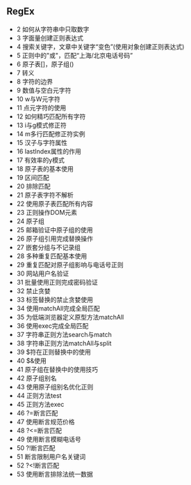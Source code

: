 ## RegEx

- 2 如何从字符串中只取数字
- 3 字面量创建正则表达式
- 4 搜索关键字，文章中关键字“变色”(使用对象创建正则表达式)
- 5 正则中的"或"，匹配“上海/北京电话号码”
- 6 原子表[]，原子组()
- 7 转义
- 8 字符的边界
- 9 数值与空白元字符
- 10 w与W元字符
- 11 点元字符的使用
- 12 如何精巧匹配所有字符
- 13 i与g模式修正符
- 14 m多行匹配修正符实例
- 15 汉子与字符属性
- 16 lastIndex属性的作用
- 17 有效率的y模式
- 18 原子表的基本使用
- 19 区间匹配
- 20 排除匹配
- 21 原子表字符不解析 
- 22 使用原子表匹配所有内容
- 23 正则操作DOM元素
- 24 原子组
- 25 邮箱验证中原子组的使用
- 26 原子组引用完成替换操作
- 27 嵌套分组与不记录组
- 28 多种重复匹配基本使用
- 29 重复匹配对原子组影响与电话号正则
- 30 网站用户名验证
- 31 批量使用正则完成密码验证
- 32 禁止贪婪
- 33 标签替换的禁止贪婪使用
- 34 使用matchAll完成全局匹配
- 35 为低端浏览器定义原型方法matchAll
- 36 使用exec完成全局匹配
- 37 字符串正则方法search与match
- 38 字符串正则方法matchAll与split
- 39 $符在正则替换中的使用
- 40 $&使用
- 41 原子组在替换中的使用技巧
- 42 原子组别名
- 43 使用原子组别名优化正则
- 44 正则方法test
- 45 正则方法exec
- 46 ?=断言匹配
- 47 使用断言规范价格
- 48 ?<=断言匹配
- 49 使用断言模糊电话号
- 50 ?!断言匹配
- 51 断言限制用户名关键词
- 52 ?<!断言匹配
- 53 使用断言排除法统一数据